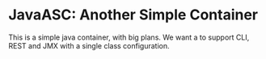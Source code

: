 # JavaASC: Another Simple Container

This is a simple java container, with big plans.
We want a to support CLI, REST and JMX with a single class configuration.

